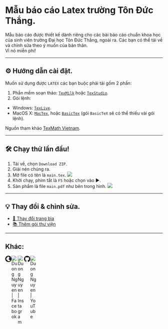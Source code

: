 # Mẫu báo cáo Latex trường Tôn Đức Thắng.
  Mẫu báo cáo được thiết kế dành riêng cho các bài báo cáo chuẩn khoa học của sinh viên trường Đại học Tôn Đức Thắng, ngoài ra. Các bạn có thể tải về và chỉnh sửa theo ý muốn của bản thân.\
  Vì nó miễn phí!

---
## ⚙️ Hướng dẫn cài đặt.
Muốn sử dụng được `LATEX` các bạn buộc phải tải gồm 2 phần:
  1. Phần mềm soạn thảo: [`TexMilk`](https://miktex.org/download) hoặc [`TexStudio`](http://texstudio.sourceforge.net).
  2. Gói lệnh:
  - Windows: [`TexLive`](http://distrib-coffee.ipsl.jussieu.fr/pub/mirrors/ctan/systems/texlive/Images/).
  - MacOS X: [`MacTex`](https://tug.org/mactex/downloading.html), hoặc [`BasicTex`](http://mirror.ctan.org/systems/mac/mactex/BasicTeX.pkg) (gói `BasicTeX` sẽ có thể thiếu vài gói lệnh).

Nguồn tham khảo [TexMath Vietnam](https://texmath.com/huong-dan-cai-at-latex/).

---
## 🛠 Chạy thử lần đầu!
1. Tải về, chọn `Download ZIP`.
2. Giải nén chúng ra.
3. Mở file có tên là `main.tex`.
![](https://scontent.xx.fbcdn.net/v/t1.15752-9/123218994_355920365666542_2084297664279230021_n.png?_nc_cat=102&ccb=2&_nc_sid=58c789&_nc_ohc=IZsDUsV-wMQAX9iEhGx&_nc_ad=z-m&_nc_cid=0&_nc_ht=scontent.xx&oh=a02235a601fa750820b748e50471f2cf&oe=5FC10F7D)
4. Khởi chạy, phím tắt là `F5` hoặc chọn vào ▶️.
5. Sản phẩm là file `main.pdf` như bên trong hình.
![](https://scontent.xx.fbcdn.net/v/t1.15752-9/123653579_1647291705448753_5077406417211035415_n.png?_nc_cat=107&ccb=2&_nc_sid=58c789&_nc_ohc=8rmVawowU4QAX9xhViT&_nc_ad=z-m&_nc_cid=0&_nc_ht=scontent.xx&oh=c93604a6c600a578479955ae1bae8b89&oe=5FC6D8C5)

---

## 💡 Thay đổi & chỉnh sửa.
- [📝 Thay đổi trang bìa](https://github.com/Darley2x/tdtu-latex-report-form/blob/main/AdjustmentIntroductionPage.md)
- [📚 Thêm gói thư viện](https://github.com/Darley2x/tdtu-latex-report-form/blob/main/AdditionPackage.md)

---

## Khác:
<!--[<img align="left" alt="Duong Nguyen | Momo" width="20px" src="https://img.icons8.com/ios-filled/100/000000/yandex-money.png"/>][momo]-->
[<img align="left" alt="Duong Nguyen | Website" width="20px" src="https://raw.githubusercontent.com/iconic/open-iconic/master/svg/globe.svg" />][website]
[<img align="left" alt="Duong Nguyen | Facebook" width="20px" src="https://img.icons8.com/android/48/000000/facebook-new.png"/>][facebook]
[<img align="left" alt="Duong Nguyen | Instagram" width="20px" src="https://cdn.jsdelivr.net/npm/simple-icons@v3/icons/instagram.svg" />][instagram]
[<img align="left" alt="Duong Nguyen | Github" width="20px" src="https://raw.githubusercontent.com/github/explore/78df643247d429f6cc873026c0622819ad797942/topics/github/github.png" />][github]
[<img align="left" alt="Duong Nguyen | YouTube" width="20px" src="https://cdn.jsdelivr.net/npm/simple-icons@v3/icons/youtube.svg" />][youtube]

[momo]: https://nhantien.momo.vn/5LWfOHjjb79 
[facebook]: https://www.facebook.com/duonguyen021999/
[github]: https://github.com/Darley2x
[youtube]: https://www.youtube.com/channel/UC8oOmozqyg1u4V_ntFbd5nw?view_as=subscriber
[website]: https://www.newai.vn/people/nduong/
[twitter]: https://twitter.com/NguynDn01721425
[instagram]: https://instagram.com/darleyx2

